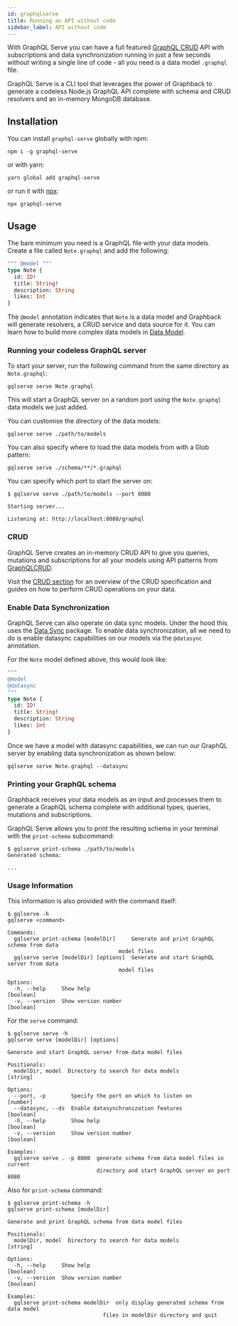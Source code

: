```yaml
---
id: graphqlserve
title: Running an API without code
sidebar_label: API without code
---
```


With GraphQL Serve you can have a full featured [GraphQL CRUD](https://graphqlcrud.org/) API with subscriptions and data synchronization running in just a few seconds without writing a single line of code - all you need is a data model `.graphql` file.

GraphQL Serve is a CLI tool that leverages the power of Graphback to generate a codeless Node.js GraphQL API complete with schema and CRUD resolvers and an in-memory MongoDB database.

## Installation

You can install `graphql-serve` globally with npm:

```shell
npm i -g graphql-serve
```

or with yarn:

```shell
yarn global add graphql-serve
```

or run it with [npx](https://www.npmjs.com/package/npx): 

```shell
npx graphql-serve
```

## Usage

The bare minimum you need is a GraphQL file with your data models. Create a file called `Note.graphql` and add the following:

```graphql
""" @model """
type Note {
  id: ID!
  title: String!
  description: String
  likes: Int
}
```

The `@model` annotation indicates that `Note` is a data model and Graphback will generate resolvers, a CRUD service and data source for it. You can learn how to build more complex data models in [Data Model](../model/datamodel#Model).

### Running your codeless GraphQL server

To start your server, run the following command from the same directory as `Note.graphql`:

```shell
gqlserve serve Note.graphql
```

This will start a GraphQL server on a random port using the `Note.graphql` data models we just added.

You can customise the directory of the data models:

```shell
gqlserve serve ./path/to/models
```

You can also specify where to load the data models from with a Glob pattern:

```shell
gqlserve serve ./schema/**/*.graphql
```

You can specify which port to start the server on:

```shell
$ gqlserve serve ./path/to/models --port 8080

Starting server...

Listening at: http://localhost:8080/graphql
```

### CRUD

GraphQL Serve creates an in-memory CRUD API to give you queries, mutations and subscriptions for all your models using API patterns from [GraphQLCRUD](https://graphqlcrud.org).

Visit the [CRUD section](../crud/overview) for an overview of the CRUD specification and guides on how to perform CRUD operations on your data.

### Enable Data Synchronization

GraphQL Serve can also operate on data sync models. Under the hood this uses the [Data Sync](../datasync/intro) package. 
To enable data synchronization, all we need to do is enable datasync capabilities on our models via the `@datasync` annotation.

For the `Note` model defined above, this would look like: 

```graphql
""" 
@model
@datasync 
"""
type Note {
  id: ID!
  title: String!
  description: String
  likes: Int
}
```

Once we have a model with datasync capabilities, we can run our GraphQL server by enabling data synchronization as shown below:

```shell
gqlserve serve Note.graphql --datasync
```
 
### Printing your GraphQL schema

Graphback receives your data models as an input and processes them to generate a GraphQL schema complete with additional types, queries, mutations and subscriptions.

GraphQL Serve allows you to print the resulting schema in your terminal with the `print-schema` subcommand:

```shell
$ gqlserve print-schema ./path/to/models
Generated schema:

...
```

### Usage Information

This information is also provided with the command itself:

```shell
$ gqlserve -h
gqlserve <command>

Commands:
  gqlserve print-schema [modelDir]     Generate and print GraphQL schema from data
                                   model files
  gqlserve serve [modelDir] [options]  Generate and start GraphQL server from data
                                   model files

Options:
  -h, --help     Show help                                             [boolean]
  -v, --version  Show version number                                   [boolean]
```

For the `serve` command:

```shell
$ gqlserve serve -h
gqlserve serve [modelDir] [options]

Generate and start GraphQL server from data model files

Positionals:
  modelDir, model  Directory to search for data models                  [string]

Options:
  --port, -p        Specify the port on which to listen on              [number]
  --datasync, --ds  Enable datasynchronization features                [boolean]
  -h, --help        Show help                                          [boolean]
  -v, --version     Show version number                                [boolean]

Examples:
  gqlserve serve . -p 8080  generate schema from data model files in current
                            directory and start GraphQL server on port 8080
```

Also for `print-schema` command:

```shell
$ gqlserve print-schema -h
gqlserve print-schema [modelDir]

Generate and print GraphQL schema from data model files

Positionals:
  modelDir, model  Directory to search for data models                  [string]

Options:
  -h, --help     Show help                                             [boolean]
  -v, --version  Show version number                                   [boolean]

Examples:
  gqlserve print-schema modelDir  only display generated schema from data model
                              files in modelDir directory and quit
```
